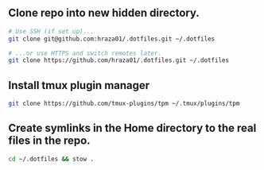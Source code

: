 ## Clone repo into new hidden directory.
```zsh
# Use SSH (if set up)...
git clone git@github.com:hraza01/.dotfiles.git ~/.dotfiles

# ...or use HTTPS and switch remotes later.
git clone https://github.com/hraza01/.dotfiles.git ~/.dotfiles
```

## Install tmux plugin manager
```zsh
git clone https://github.com/tmux-plugins/tpm ~/.tmux/plugins/tpm
```


## Create symlinks in the Home directory to the real files in the repo.
```zsh
cd ~/.dotfiles && stow .
```
